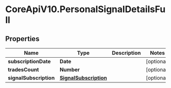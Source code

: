 # CoreApiV10.PersonalSignalDetailsFull

## Properties
Name | Type | Description | Notes
------------ | ------------- | ------------- | -------------
**subscriptionDate** | **Date** |  | [optional] 
**tradesCount** | **Number** |  | [optional] 
**signalSubscription** | [**SignalSubscription**](SignalSubscription.md) |  | [optional] 


